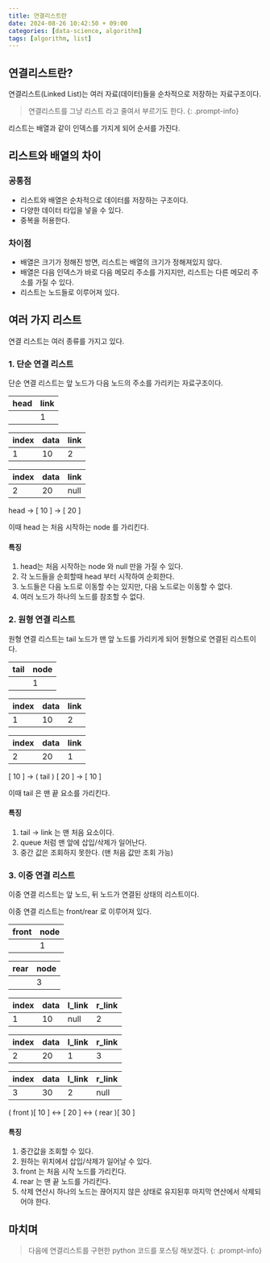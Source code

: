 ```yaml
---
title: 연결리스트란
date: 2024-08-26 10:42:50 + 09:00
categories: [data-science, algorithm]
tags: [algorithm, list]
---
```


## 연결리스트란?
연결리스트(Linked List)는 여러 자료(데이터)들을 순차적으로 저장하는 자료구조이다.

> 연결리스트를 그냥 리스트 라고 줄여서 부르기도 한다.
{: .prompt-info}

리스트는 배열과 같이 인덱스를 가지게 되어 순서를 가진다.

## 리스트와 배열의 차이
### 공통점
- 리스트와 배열은 순차적으로 데이터를 저장하는 구조이다.
- 다양한 데이터 타입을 넣을 수 있다.
- 중복을 허용한다.

### 차이점
- 배열은 크기가 정해진 방면, 리스트는 배열의 크기가 정해져있지 않다.
- 배열은 다음 인덱스가 바로 다음 메모리 주소를 가지지만, 리스트는 다른 메모리 주소를 가질 수 있다.
- 리스트는 노드들로 이루어져 있다.

## 여러 가지 리스트
연결 리스트는 여러 종류를 가지고 있다.

### 1. 단순 연결 리스트
단순 연결 리스트는 앞 노드가 다음 노드의 주소를 가리키는 자료구조이다.

| head | link |
|------|------|
|      | 1    |


| index | data | link |
|-------|------|------|
| 1     | 10   | 2    |

| index | data | link |
|-------|------|------|
| 2     | 20   | null |

head -> [ 10 ] -> [ 20 ]

이때 head 는 처음 시작하는 node 를 가리킨다.

#### 특징
1. head는 처음 시작하는 node 와 null 만을 가질 수 있다.
2. 각 노드들을 순회할때 head 부터 시작하여 순회한다.
3. 노드들은 다음 노드로 이동할 수는 있지만, 다음 노드로는 이동할 수 없다.
4. 여러 노드가 하나의 노드를 참조할 수 없다.

### 2. 원형 연결 리스트
원형 연결 리스트는 tail 노드가 맨 앞 노드를 가리키게 되어 원형으로 연결된 리스트이다.

| tail | node |
|------|------|
|      | 1    |


| index | data | link |
|-------|------|------|
| 1     | 10   | 2    |

| index | data | link |
|-------|------|------|
| 2     | 20   | 1    |

[ 10 ] -> ( tail ) [ 20 ] -> [ 10 ]

이때 tail 은 맨 끝 요소를 가리킨다.

#### 특징
1. tail -> link 는 맨 처음 요소이다.
2. queue 처럼 맨 앞에 삽입/삭제가 일어난다.
3. 중간 값은 조회하지 못한다. (맨 처음 값만 조회 가능)

### 3. 이중 연결 리스트
이중 연결 리스트는 앞 노드, 뒤 노드가 연결된 상태의 리스트이다.

이중 연결 리스트는 front/rear 로 이루어져 있다.

| front | node |
|-------|------|
|       | 1    |

| rear | node |
|------|------|
|      | 3    |


| index | data | l_link | r_link |
|-------|------|--------|--------|
| 1     | 10   | null   | 2      |

| index | data | l_link | r_link |
|-------|------|--------|--------|
| 2     | 20   | 1      | 3      |

| index | data | l_link | r_link |
|-------|------|--------|--------|
| 3     | 30   | 2      | null   |

( front )[ 10 ] <-> [ 20 ] <-> ( rear )[ 30 ]

#### 특징
1. 중간값을 조회할 수 있다.
2. 원하는 위치에서 삽입/삭제가 일어날 수 있다.
3. front 는 처음 시작 노드를 가리킨다.
4. rear 는 맨 끝 노드를 가리킨다.
5. 삭제 연산시 하나의 노드는 끊어지지 않은 상태로 유지된후 마지막 연산에서 삭제되어야 한다.

## 마치며
> 다음에 연결리스트를 구현한 python 코드를 포스팅 해보겠다.
{: .prompt-info}
